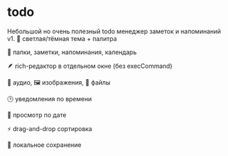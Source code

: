 # todo
Небольшой но очень полезный todo менеджер заметок и напоминаний v1.
🌙 светлая/тёмная тема + палитра

📁 папки, заметки, напоминания, календарь

🪶 rich-редактор в отдельном окне (без execCommand)

🎤 аудио, 🖼️ изображения, 📎 файлы

🕒 уведомления по времени

📅 просмотр по дате

⚡ drag-and-drop сортировка

💾 локальное сохранение
